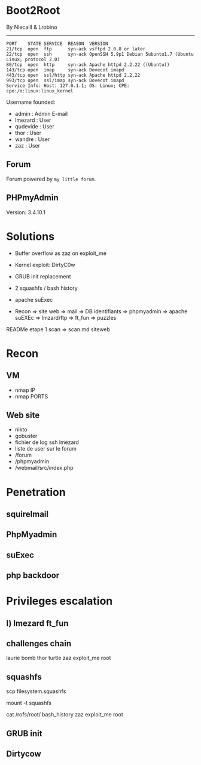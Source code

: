 # Boot2Root

By Nlecaill & Lrobino

---------- 

```
PORT    STATE SERVICE  REASON  VERSION
21/tcp  open  ftp      syn-ack vsftpd 2.0.8 or later
22/tcp  open  ssh      syn-ack OpenSSH 5.9p1 Debian 5ubuntu1.7 (Ubuntu Linux; protocol 2.0)
80/tcp  open  http     syn-ack Apache httpd 2.2.22 ((Ubuntu))
143/tcp open  imap     syn-ack Dovecot imapd
443/tcp open  ssl/http syn-ack Apache httpd 2.2.22
993/tcp open  ssl/imap syn-ack Dovecot imapd
Service Info: Host: 127.0.1.1; OS: Linux; CPE: cpe:/o:linux:linux_kernel
```

Username founded:
- admin     : Admin 	  	E-mail
- lmezard 	: User 	  	 
- qudevide 	: User 	  	 
- thor 	    : User 	  	 
- wandre 	: User 	  	 
- zaz 	    : User 	 

## Forum

Forum powered by `my little forum`.

## PHPmyAdmin

Version: 3.4.10.1

# Solutions

- Buffer overflow as zaz on exploit_me
- Kernel exploit: DirtyC0w
- GRUB init replacement
- 2 squashfs / bash history
- apache suExec

- Recon => site web => mail => DB identifiants => phpmyadmin => apache suEXEc => lmzard/ftp => ft_fun => puzzles

READMe
etape 1
scan => scan.md
siteweb

# Recon

## VM
- nmap IP
- nmap PORTS
## Web site
- nikto
- gobuster
- fichier de log ssh lmezard
- liste de user sur le forum
- /forum
- /phpmyadmin
- /webmail/src/index.php






# Penetration

## squirelmail

## PhpMyadmin


## suExec

## php backdoor








# Privileges escalation

## I) lmezard         ft_fun

## challenges chain
laurie          bomb
thor            turtle
zaz             exploit_me
root

## squashfs

scp filesystem.squashfs

mount -t squashfs

cat /rofs/root/.bash_history
zaz             exploit_me
root



## GRUB init

## Dirtycow
